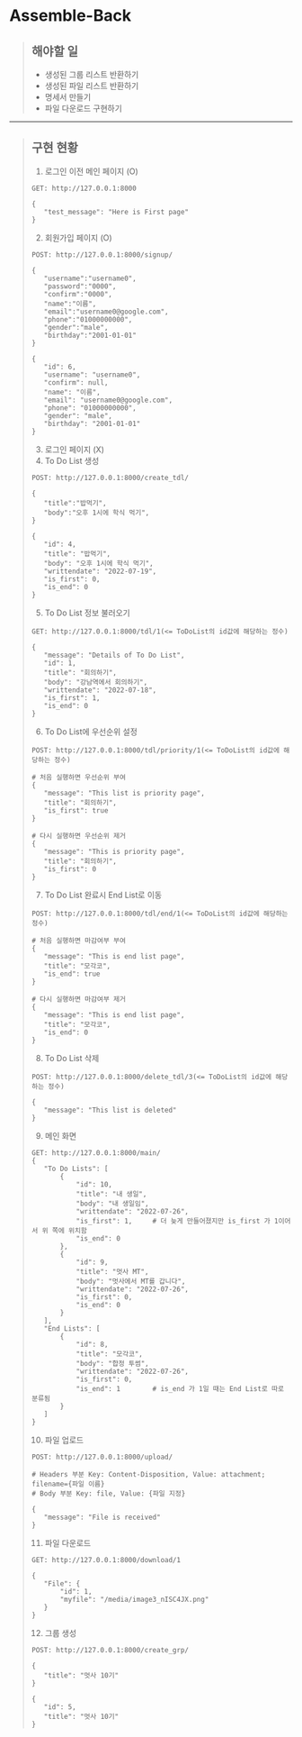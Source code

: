 # Assemble-Back
> ## 해야할 일
> * 생성된 그룹 리스트 반환하기
> * 생성된 파일 리스트 반환하기
> * 명세서 만들기
> * 파일 다운로드 구현하기
---
> ## 구현 현황
> 1. 로그인 이전 메인 페이지 (O)  
> <pre><code>GET: http://127.0.0.1:8000
>   
>{
>    "test_message": "Here is First page"
>}
></code></pre>  
> 2. 회원가입 페이지 (O)
> <pre><code>POST: http://127.0.0.1:8000/signup/
>
>{
>    "username":"username0",
>    "password":"0000",
>    "confirm":"0000",
>    "name":"이름",
>    "email":"username0@google.com",
>    "phone":"01000000000",
>    "gender":"male",
>    "birthday":"2001-01-01"
>}
>   
>{
>    "id": 6,
>    "username": "username0",
>    "confirm": null,
>    "name": "이름",
>    "email": "username0@google.com",
>    "phone": "01000000000",
>    "gender": "male",
>    "birthday": "2001-01-01"
>}
></code></pre>
> 3. 로그인 페이지 (X)
> 4. To Do List 생성
> <pre><code>POST: http://127.0.0.1:8000/create_tdl/
>
>{
>    "title":"밥먹기",
>    "body":"오후 1시에 학식 먹기",
>}
>   
>{
>    "id": 4,
>    "title": "밥먹기",
>    "body": "오후 1시에 학식 먹기",
>    "writtendate": "2022-07-19",
>    "is_first": 0,
>    "is_end": 0
>}
></code></pre>
> 5. To Do List 정보 불러오기
> <pre><code>GET: http://127.0.0.1:8000/tdl/1(<= ToDoList의 id값에 해당하는 정수)
>   
>{
>    "message": "Details of To Do List",
>    "id": 1,
>    "title": "회의하기",
>    "body": "강남역에서 회의하기",
>    "writtendate": "2022-07-18",
>    "is_first": 1,
>    "is_end": 0
>}
></code></pre>
> 6. To Do List에 우선순위 설정
><pre><code>POST: http://127.0.0.1:8000/tdl/priority/1(<= ToDoList의 id값에 해당하는 정수)
>   
> # 처음 실행하면 우선순위 부여
>{
>    "message": "This list is priority page",
>    "title": "회의하기",
>    "is_first": true
>}
>
> # 다시 실행하면 우선순위 제거
>{
>    "message": "This is priority page",
>    "title": "회의하기",
>    "is_first": 0
>}
></code></pre>
> 7. To Do List 완료시 End List로 이동
><pre><code>POST: http://127.0.0.1:8000/tdl/end/1(<= ToDoList의 id값에 해당하는 정수)
>   
> # 처음 실행하면 마감여부 부여
>{
>    "message": "This is end list page",
>    "title": "모각코",
>    "is_end": true
>}
>
> # 다시 실행하면 마감여부 제거
>{
>    "message": "This is end list page",
>    "title": "모각코",
>    "is_end": 0
>}
></code></pre>
>
> 8. To Do List 삭제
><pre><code>POST: http://127.0.0.1:8000/delete_tdl/3(<= ToDoList의 id값에 해당하는 정수)
>   
>{
>    "message": "This list is deleted"
>}
></code></pre>
> 9. 메인 화면 
><pre><code>GET: http://127.0.0.1:8000/main/
>{
>    "To Do Lists": [
>        {
>            "id": 10,
>            "title": "내 생일",
>            "body": "내 생일임",
>            "writtendate": "2022-07-26",
>            "is_first": 1,     # 더 늦게 만들어졌지만 is_first 가 1이어서 위 쪽에 위치함
>            "is_end": 0
>        },
>        {
>            "id": 9,
>            "title": "멋사 MT",
>            "body": "멋사에서 MT를 갑니다",
>            "writtendate": "2022-07-26",
>            "is_first": 0,
>            "is_end": 0
>        }
>    ],
>    "End Lists": [
>        {
>            "id": 8,
>            "title": "모각코",
>            "body": "합정 투썸",
>            "writtendate": "2022-07-26",
>            "is_first": 0,
>            "is_end": 1        # is_end 가 1일 때는 End List로 따로 분류됨
>        }
>    ]
>}
></code></pre>
> 10. 파일 업로드
><pre><code>POST: http://127.0.0.1:8000/upload/
>   
># Headers 부분 Key: Content-Disposition, Value: attachment; filename={파일 이름}
># Body 부분 Key: file, Value: {파일 지정}
>
>{
>    "message": "File is received"
>}
></code></pre>
> 11. 파일 다운로드
><pre><code>GET: http://127.0.0.1:8000/download/1
>   
>{
>    "File": {
>        "id": 1,
>        "myfile": "/media/image3_nISC4JX.png"
>    }
>}
></code></pre>
> 12. 그룹 생성
><pre><code>POST: http://127.0.0.1:8000/create_grp/
>   
>{
>    "title": "멋사 10기"
>}
>   
>{
>    "id": 5,
>    "title": "멋사 10기"
>}
></code></pre>